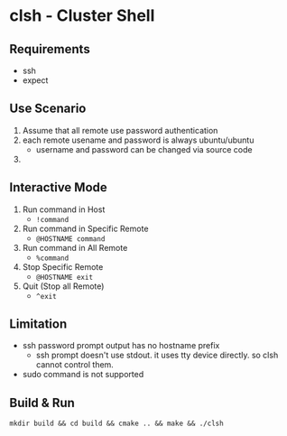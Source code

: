 # clsh - Cluster Shell

## Requirements

* ssh
* expect

## Use Scenario

1. Assume that all remote use password authentication
1. each remote usename and password is always ubuntu/ubuntu
    * username and password can be changed via source code
1. 

## Interactive Mode

1. Run command in Host
    * `!command`
1. Run command in Specific Remote
    * `@HOSTNAME command`
1. Run command in All Remote
    * `%command`
1. Stop Specific Remote
    * `@HOSTNAME exit`
1. Quit (Stop all Remote)
    * `^exit`

## Limitation

* ssh password prompt output has no hostname prefix
    * ssh prompt doesn't use stdout. it uses tty device directly. so clsh cannot control them.
* sudo command is not supported

## Build & Run

`mkdir build && cd build && cmake .. && make && ./clsh`